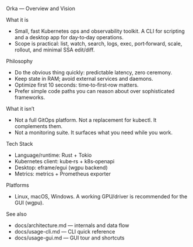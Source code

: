 Orka — Overview and Vision

What it is
- Small, fast Kubernetes ops and observability toolkit. A CLI for scripting and a desktop app for day‑to‑day operations.
- Scope is practical: list, watch, search, logs, exec, port‑forward, scale, rollout, and minimal SSA edit/diff.

Philosophy
- Do the obvious thing quickly: predictable latency, zero ceremony.
- Keep state in RAM; avoid external services and daemons.
- Optimize first 10 seconds: time‑to‑first‑row matters.
- Prefer simple code paths you can reason about over sophisticated frameworks.

What it isn’t
- Not a full GitOps platform. Not a replacement for kubectl. It complements them.
- Not a monitoring suite. It surfaces what you need while you work.

Tech Stack
- Language/runtime: Rust + Tokio
- Kubernetes client: kube‑rs + k8s‑openapi
- Desktop: eframe/egui (wgpu backend)
- Metrics: metrics + Prometheus exporter

Platforms
- Linux, macOS, Windows. A working GPU/driver is recommended for the GUI (wgpu).

See also
- docs/architecture.md — internals and data flow
- docs/usage-cli.md — CLI quick reference
- docs/usage-gui.md — GUI tour and shortcuts


